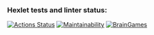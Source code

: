 ### Hexlet tests and linter status:
[![Actions Status](https://github.com/Nemial/frontend-project-lvl1/workflows/hexlet-check/badge.svg)](https://github.com/Nemial/frontend-project-lvl1/actions)
[![Maintainability](https://api.codeclimate.com/v1/badges/44ef202a19336720694d/maintainability)](https://codeclimate.com/github/Nemial/frontend-project-lvl1/maintainability)
[![BrainGames](https://github.com/Nemial/frontend-project-lvl1/actions/workflows/nodejs.yml/badge.svg)](https://github.com/Nemial/frontend-project-lvl1/actions/workflows/nodejs.yml)

